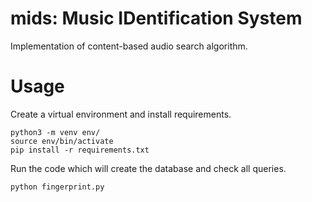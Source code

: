 # mids: Music IDentification System
Implementation of content-based audio search algorithm.

# Usage
Create a virtual environment and install requirements.
```
python3 -m venv env/
source env/bin/activate
pip install -r requirements.txt
```

Run the code which will create the database and check all queries.
```
python fingerprint.py
```
